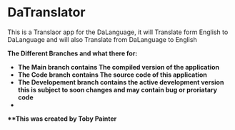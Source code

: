 # DaTranslator
This is a Translaor app for the DaLanguage,
it will Translate form English to DaLanguage and will also Translate from DaLanguage to English

<strong>The Different Branches and what there for:<strong> 
- The Main branch contains The compiled version of the application
- The Code branch contains The source code of this application 
- The Developement branch contains the active development version this is subject to soon changes and may contain bug or proriatary code
- 
**This was created by Toby Painter
